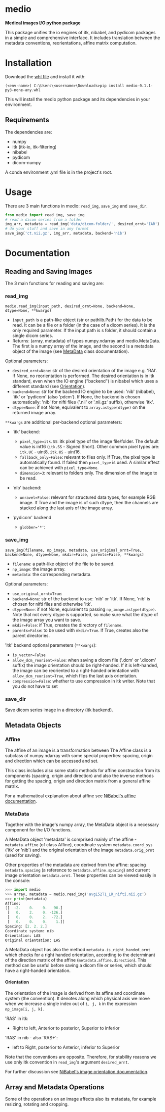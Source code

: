# medio

**Medical images I/O python package**

This package unifies the io engines of itk, nibabel, and pydicom packages in a simple and comprehensive interface.
It includes translation between the metadata conventions, reorientations, affine matrix computation.

# Installation
Download the [whl file](/uploads/df9f3aaf1ee10485c97d8fbd9ff239bb/medio-0.1.1-py3-none-any.whl)
and install it with:
```
(<env-name>) C:\Users\<username>\Downloads>pip install medio-0.1.1-py3-none-any.whl
```
This will install the medio python package and its dependencies in your environment.

## Requirements
The dependencies are:
- numpy
- itk (itk-io, itk-filtering)
- nibabel
- pydicom
- dicom-numpy

A conda environment .yml file is in the project's root.

# Usage
There are 3 main functions in medio: `read_img`, `save_img` and `save_dir`.
```python
from medio import read_img, save_img
# read a dicom series from a folder
img_arr, metadata = read_img('data/dicom-folder/', desired_ornt='IAR')
# do your stuff and save in any format
save_img('ct.nii.gz', img_arr, metadata, backend='nib')
```

# Documentation
## Reading and Saving Images

The 3 main functions for reading and saving are:

### read_img
`medio.read_img(input_path, desired_ornt=None, backend=None, dtype=None, **kwargs)`
- `input_path` is a path-like object (str or pathlib.Path) for the data to be read. It can be a file or a folder (in 
the case of a dicom series). It is the only required parameter.
  If the input path is s folder, it should contain a single dicom series.
- Returns: (array, metadata) of types numpy.ndarray and medio.MetaData. The first is a numpy array of the 
image, and the second is a metadata object of the image (see [MetaData](README.md###MetaData) class documentation).

Optional parameters:
- `desired_ornt=None`: str of the desired orientation of the image e.g. 'RAI'. If None, no reorientation is performed.
  The desired orientation is in itk standard, even when the IO engine ("backend") is nibabel which uses a different 
  standard (see [Orientation](README.md###Orientation)).
- `backend=None`: str for the backend IO engine to be used: 'nib' (nibabel), 'itk' or 'pydicom' (also 'pdcm'). If None, 
the backend is chosen automatically: 'nib' for nifti files ('.nii' or '.nii.gz' suffix), otherwise 'itk'.
- `dtype=None`: if not None, equivalent to `array.astype(dtype)` on the returned image array.

`**kwargs` are additional per-backend optional parameters:
- 'itk' backend:
  - `pixel_type=itk.SS`: itk pixel type of the image file/folder. The default value is int16 (`itk.SS` - Signed Short). 
Other common pixel types are: `itk.UC` - uint8, `itk.US` - uint16. 
  - `fallback_only=False`: relevant to files only. If True, the pixel type is automatically found. If failed then 
`pixel_type` is used. A similar effect can be achieved with `pixel_type=None`. 
  - `dimension=3`: relevant to folders only. The dimension of the image to be read.

- 'nib' backend:
  - `unravel=False`: relevant for structured data types, for example RGB image. If True and the image is of such dtype, 
then the channels are stacked along the last axis of the image array.

- 'pydicom' backend
  - `globber='*'`:

### save_img
`save_img(filename, np_image, metadata, use_original_ornt=True, backend=None, dtype=None, mkdir=False, parents=False,
             **kwargs)`
- `filename`: a path-like object of the file to be saved.
- `np_image`: the image array.
- `metadata`: the corresponding metadata.

Optional parameters:
- `use_original_ornt=True`: 
- `backend=None`: str of the backend to use: 'nib' or 'itk'. If None, 'nib' is chosen for nifti files and otherwise 
'itk'.
- `dtype=None`: if not None, equivalent to passing `np_image.astype(dtype)`. Note that not every dtype is supported, so
make sure what the dtype of the image array you want to save.
- `mkdir=False`: if True, creates the directory of `filename`.
- `parents=False`: to be used with `mkdir=True`. If True, creates also the parent directories. 

'itk' backend optional parameters (`**kwargs`):
- `is_vector=False`
- `allow_dcm_reorient=False`: when saving a dicom file ('.dcm' or '.dicom' suffix) the image orientation should be 
right-handed. If it is left-handed, the image can be reoriented to a right-handed orientation with 
`allow_dcm_reorient=True`, which flips the last axis orientation.
- `compression=False`: whether to use compression in itk writer. Note that you do not have to set

### save_dir
Save dicom series image in a directory (itk backend).

## Metadata Objects
### Affine
The affine of an image is a transformation between 
The Affine class is a subclass of numpy.ndarray with some special properties: spacing, origin and direction which can 
be accessed and set.

This class includes also some static methods for affine construction from its components (spacing, origin and direction)
and also the inverse methods for getting the spacing, origin and direction matrix from a general affine matrix.

For a mathematical explanation about affine see 
[NiBabel's affine documentation](https://nipy.org/nibabel/coordinate_systems.html#the-affine-matrix-as-a-transformation-between-spaces).

### MetaData
Together with the image's numpy array, the MetaData object is a necessary component for the I/O functions.

A MetaData object 'metadata' is comprised mainly of the affine - `metadata.affine` (of class Affine), coordinate system 
`metadata.coord_sys` ('itk' or 'nib') and the original orientation of the image `metadata.orig_ornt` (used for saving).

Other properties of the metadata are derived from the affine: spacing `metadata.spacing` (a reference to 
`metadata.affine.spacing`) and current image orientation `metadata.ornt`. These properties can be viewed easily in the 
console:
```python
>>> import medio
>>> array, metadata = medio.read_img('avg152T1_LR_nifti.nii.gz')
>>> print(metadata)
Affine:
[[  -2.    0.    0.   90.]
 [   0.    2.    0. -126.]
 [   0.    0.    2.  -72.]
 [   0.    0.    0.    1.]]
Spacing: [2. 2. 2.]
Coordinate system: nib
Orientation: LAS
Original orientation: LAS
```
A MetaData object has also the method `metadata.is_right_handed_ornt` which checks for a right handed orientation,
according to the determinant of the direction matrix of the affine (`metadata.affine.direction`). This method can be 
useful before saving a dicom file or series, which should have a right-handed orientation.

#### Orientation
The orientation of the image is derived from its affine and coordinate system (the convention). It denotes along which 
physical axis we move when we increase a single index out of `i, j, k` in the expression `np_image[i, j, k]`.

'RAS' in itk:
- Right to left, Anterior to posterior, Superior to inferior

'RAS' in nib - also 'RAS+':
- left to Right, posterior to Anterior, inferior to Superior

Note that the conventions are opposite. Therefore, for stability reasons we use only itk convention in `read_img`'s 
argument `desired_ornt`.

For further discussion see 
[NiBabel's image orientation documentation](https://nipy.org/nibabel/image_orientation.html#image-voxel-orientation).

## Array and Metadata Operations
Some of the operations on an image affects also its metadata, for example resizing, rotating and cropping. 

